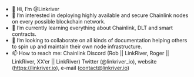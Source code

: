 - 👋 Hi, I’m @Linkriver
- 👀 I’m interested in deploying highly available and secure Chainlink nodes on every possible blockchain network.
- 🌱 I’m currently learning everything about Chainlink, DLT and smart contracts.
- 💞️ I’m looking to collaborate on all kinds of documentation helping others to spin up and maintain their own node infrastructure.
- 📫 How to reach me: Chainlink Discord (Rob || LinkRiver, Roger || LinkRiver, XX’er || LinkRiver) 
                      Twitter (@linkriver_io), website (https://linkriver.io), e-mail (contact@linkriver.io)

<!---
Linkriver/Linkriver is a ✨ special ✨ repository because its `README.md` (this file) appears on your GitHub profile.
You can click the Preview link to take a look at your changes.
--->
